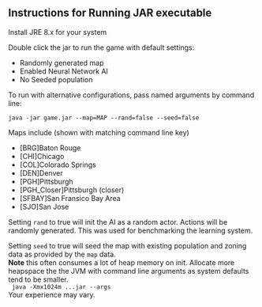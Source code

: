 ## Instructions for Running JAR executable

Install JRE 8.x for your system

Double click the jar to run the game with default settings:  

- Randomly generated map  
- Enabled Neural Network AI  
- No Seeded population  

To run with alternative configurations, pass named arguments by command line: 
 
```
java -jar game.jar --map=MAP --rand=false --seed=false
```


Maps include (shown with matching command line key)

* [BRG]Baton Rouge  
* [CHI]Chicago  
* [COL]Colorado Springs  
* [DEN]Denver  
* [PGH]Pittsburgh  
* [PGH_Closer]Pittsburgh (closer)  
* [SFBAY]San Fransico Bay Area  
* [SJO]San Jose  

Setting ```rand``` to true will init the AI as a random actor.  Actions will be randomly generated.  This was used for benchmarking the learning system.

Setting ```seed``` to true will seed the map with existing population and zoning data as provided by the ```map``` data.  
**Note** this often consumes a lot of heap memory on init.  Allocate more heapspace the the JVM with command line arguments as system defaults tend to be smaller.  
``` java -Xmx1024m ...jar --args```  
Your experience may vary.